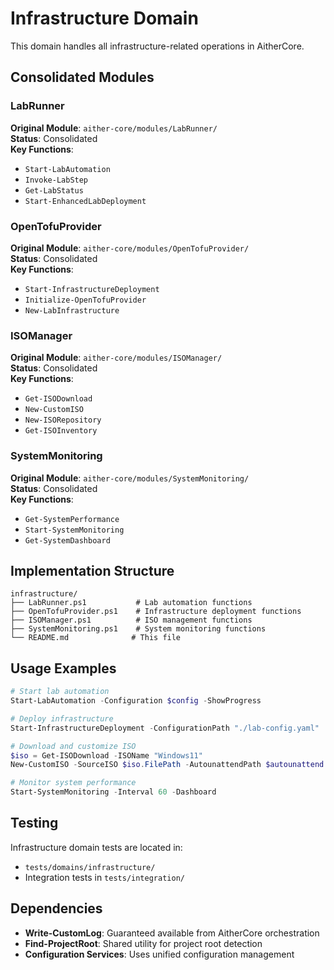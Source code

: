 # Infrastructure Domain

This domain handles all infrastructure-related operations in AitherCore.

## Consolidated Modules

### LabRunner
**Original Module**: `aither-core/modules/LabRunner/`  
**Status**: Consolidated  
**Key Functions**:
- `Start-LabAutomation`
- `Invoke-LabStep`
- `Get-LabStatus`
- `Start-EnhancedLabDeployment`

### OpenTofuProvider
**Original Module**: `aither-core/modules/OpenTofuProvider/`  
**Status**: Consolidated  
**Key Functions**:
- `Start-InfrastructureDeployment`
- `Initialize-OpenTofuProvider`
- `New-LabInfrastructure`

### ISOManager
**Original Module**: `aither-core/modules/ISOManager/`  
**Status**: Consolidated  
**Key Functions**:
- `Get-ISODownload`
- `New-CustomISO`
- `New-ISORepository`
- `Get-ISOInventory`

### SystemMonitoring
**Original Module**: `aither-core/modules/SystemMonitoring/`  
**Status**: Consolidated  
**Key Functions**:
- `Get-SystemPerformance`
- `Start-SystemMonitoring`
- `Get-SystemDashboard`

## Implementation Structure

```
infrastructure/
├── LabRunner.ps1           # Lab automation functions
├── OpenTofuProvider.ps1    # Infrastructure deployment functions
├── ISOManager.ps1          # ISO management functions
├── SystemMonitoring.ps1    # System monitoring functions
└── README.md              # This file
```

## Usage Examples

```powershell
# Start lab automation
Start-LabAutomation -Configuration $config -ShowProgress

# Deploy infrastructure
Start-InfrastructureDeployment -ConfigurationPath "./lab-config.yaml"

# Download and customize ISO
$iso = Get-ISODownload -ISOName "Windows11"
New-CustomISO -SourceISO $iso.FilePath -AutounattendPath $autounattend

# Monitor system performance
Start-SystemMonitoring -Interval 60 -Dashboard
```

## Testing

Infrastructure domain tests are located in:
- `tests/domains/infrastructure/`
- Integration tests in `tests/integration/`

## Dependencies

- **Write-CustomLog**: Guaranteed available from AitherCore orchestration
- **Find-ProjectRoot**: Shared utility for project root detection
- **Configuration Services**: Uses unified configuration management